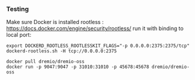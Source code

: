 ### Testing

Make sure Docker is installed rootless :
https://docs.docker.com/engine/security/rootless/
run it with binding to local port:
```
export DOCKERD_ROOTLESS_ROOTLESSKIT_FLAGS="-p 0.0.0.0:2375:2375/tcp"
dockerd-rootless.sh -H tcp://0.0.0.0:2375
```

```
docker pull dremio/dremio-oss
docker run -p 9047:9047 -p 31010:31010 -p 45678:45678 dremio/dremio-oss
```
